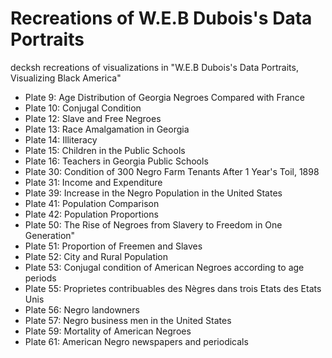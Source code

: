 # Recreations of W.E.B Dubois's Data Portraits

decksh recreations of visualizations in "W.E.B Dubois's Data Portraits, Visualizing Black America"

* Plate  9: Age Distribution of Georgia Negroes Compared with France
* Plate 10: Conjugal Condition
* Plate 12: Slave and Free Negroes
* Plate 13: Race Amalgamation in Georgia
* Plate 14: Illiteracy
* Plate 15: Children in the Public Schools
* Plate 16: Teachers in Georgia Public Schools
* Plate 30: Condition of 300 Negro Farm Tenants After 1 Year's Toil, 1898
* Plate 31: Income and Expenditure
* Plate 39: Increase in the Negro Population in the United States
* Plate 41: Population Comparison
* Plate 42: Population Proportions
* Plate 50: The Rise of Negroes from Slavery to Freedom in One Generation"
* Plate 51: Proportion of Freemen and Slaves
* Plate 52: City and Rural Population
* Plate 53: Conjugal condition of American Negroes according to age periods
* Plate 55: Proprietes contribuables des Nègres dans trois Etats des Etats Unis
* Plate 56: Negro landowners
* Plate 57: Negro business men in the United States
* Plate 59: Mortality of American Negroes
* Plate 61: American Negro newspapers and periodicals
